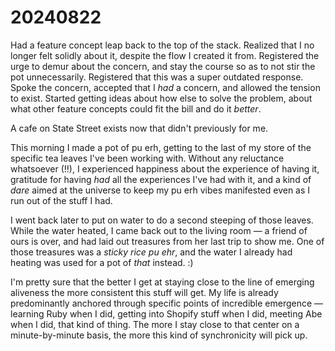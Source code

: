 # 20240822

Had a feature concept leap back to the top of the stack. Realized that I no longer felt solidly about it, despite the flow I created it from. Registered the urge to demur about the concern, and stay the course so as to not stir the pot unnecessarily. Registered that this was a super outdated response. Spoke the concern, accepted that I _had_ a concern, and allowed the tension to exist. Started getting ideas about how else to solve the problem, about what other feature concepts could fit the bill and do it _better_.

A cafe on State Street exists now that didn't previously for me.

This morning I made a pot of pu erh, getting to the last of my store of the specific tea leaves I've been working with. Without any reluctance whatsoever (!!), I experienced happiness about the experience of having it, gratitude for having _had_ all the experiences I've had with it, and a kind of _dare_ aimed at the universe to keep my pu erh vibes manifested even as I run out of the stuff I had.

I went back later to put on water to do a second steeping of those leaves. While the water heated, I came back out to the living room — a friend of ours is over, and had laid out treasures from her last trip to show me. One of those treasures was a _sticky rice pu ehr_, and the water I already had heating was used for a pot of _that_ instead. :)

I'm pretty sure that the better I get at staying close to the line of emerging aliveness the more consistent this stuff will get. My life is already predominantly anchored through specific points of incredible emergence — learning Ruby when I did, getting into Shopify stuff when I did, meeting Abe when I did, that kind of thing. The more I stay close to that center on a minute-by-minute basis, the more this kind of synchronicity will pick up.
